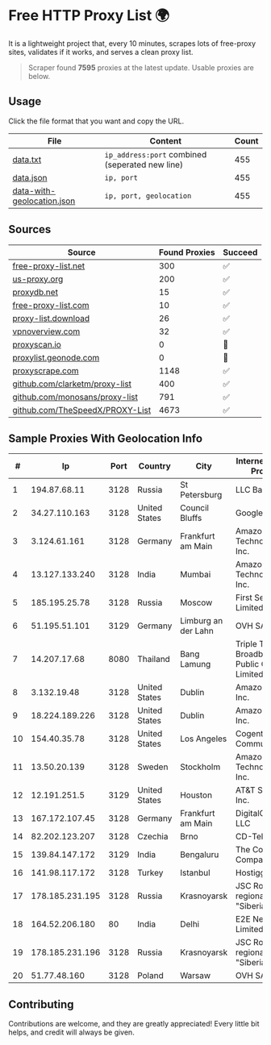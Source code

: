 
# Free HTTP Proxy List 🌍

It is a lightweight project that, every 10 minutes, scrapes lots of free-proxy sites, validates if it works, and serves a clean proxy list.


> Scraper found **7595** proxies at the latest update. Usable proxies are below.

## Usage

Click the file format that you want and copy the URL.


|File|Content|Count|
|----|-------|-----|
|[data.txt](https://raw.githubusercontent.com/themiralay/Proxy-List-World/master/data.txt)|`ip_address:port` combined (seperated new line)|455|
|[data.json](https://raw.githubusercontent.com/themiralay/Proxy-List-World/master/data.json)|`ip, port`|455|
|[data-with-geolocation.json](https://raw.githubusercontent.com/themiralay/Proxy-List-World/master/data-with-geolocation.json)|`ip, port, geolocation`|455|

## Sources

|Source|Found Proxies|Succeed|
|------|-------------|-------|
|[free-proxy-list.net](https://free-proxy-list.net)|300|✅|
|[us-proxy.org](https://www.us-proxy.org)|200|✅|
|[proxydb.net](http://proxydb.net)|15|✅|
|[free-proxy-list.com](https://free-proxy-list.com/?page=&port=&type%5B%5D=http&type%5B%5D=https&up_time=0&search=Search)|10|✅|
|[proxy-list.download](https://www.proxy-list.download/HTTP)|26|✅|
|[vpnoverview.com](https://vpnoverview.com/privacy/anonymous-browsing/free-proxy-servers)|32|✅|
|[proxyscan.io](https://www.proxyscan.io)|0|🚫|
|[proxylist.geonode.com](https://proxylist.geonode.com/api/proxy-list?limit=300&page=1&sort_by=lastChecked&sort_type=desc&protocols=http,https)|0|🚫|
|[proxyscrape.com](https://api.proxyscrape.com/v2/?request=displayproxies&protocol=http&timeout=10000&country=all&ssl=all&anonymity=all)|1148|✅|
|[github.com/clarketm/proxy-list](https://raw.githubusercontent.com/clarketm/proxy-list/master/proxy-list-raw.txt)|400|✅|
|[github.com/monosans/proxy-list](https://raw.githubusercontent.com/monosans/proxy-list/main/proxies/http.txt)|791|✅|
|[github.com/TheSpeedX/PROXY-List](https://raw.githubusercontent.com/TheSpeedX/PROXY-List/master/http.txt)|4673|✅|


## Sample Proxies With Geolocation Info

|#|Ip|Port|Country|City|Internet Service Provider|
|-|--|----|-------|----|-------------------------|
|1|194.87.68.11|3128|Russia|St Petersburg|LLC Baxet|
|2|34.27.110.163|3128|United States|Council Bluffs|Google LLC|
|3|3.124.61.161|3128|Germany|Frankfurt am Main|Amazon Technologies Inc.|
|4|13.127.133.240|3128|India|Mumbai|Amazon Technologies Inc.|
|5|185.195.25.78|3128|Russia|Moscow|First Server Limited|
|6|51.195.51.101|3129|Germany|Limburg an der Lahn|OVH SAS|
|7|14.207.17.68|8080|Thailand|Bang Lamung|Triple T Broadband Public Company Limited|
|8|3.132.19.48|3128|United States|Dublin|Amazon.com, Inc.|
|9|18.224.189.226|3128|United States|Dublin|Amazon.com, Inc.|
|10|154.40.35.78|3128|United States|Los Angeles|Cogent Communications|
|11|13.50.20.139|3128|Sweden|Stockholm|Amazon Technologies Inc.|
|12|12.191.251.5|3129|United States|Houston|AT&T Services, Inc.|
|13|167.172.107.45|3128|Germany|Frankfurt am Main|DigitalOcean, LLC|
|14|82.202.123.207|3128|Czechia|Brno|CD-Telematika|
|15|139.84.147.172|3129|India|Bengaluru|The Constant Company, LLC|
|16|141.98.117.172|3128|Turkey|Istanbul|Hostigger INC.|
|17|178.185.231.195|3128|Russia|Krasnoyarsk|JSC Rostelecom regional branch "Siberia"|
|18|164.52.206.180|80|India|Delhi|E2E Networks Limited|
|19|178.185.231.196|3128|Russia|Krasnoyarsk|JSC Rostelecom regional branch "Siberia"|
|20|51.77.48.160|3128|Poland|Warsaw|OVH SAS|



## Contributing

Contributions are welcome, and they are greatly appreciated! Every
little bit helps, and credit will always be given.

